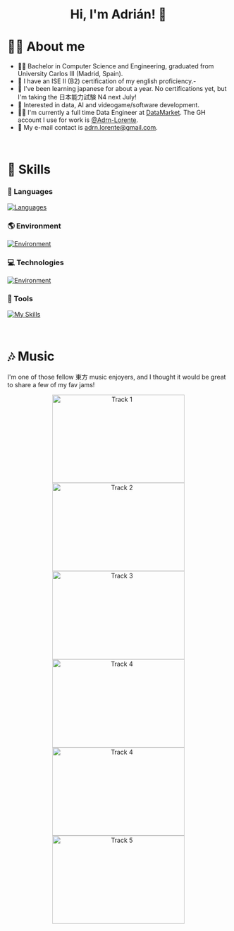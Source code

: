 <h1 align=center>Hi, I'm Adrián! 👋</h1>

# 🙋‍♂️ About me



- 👨‍🎓 Bachelor in Computer Science and Engineering, graduated from University Carlos III (Madrid, Spain).
- 📜 I have an ISE II (B2) certification of my english proficiency.-
- 🌸 I've been learning japanese for about a year. No certifications yet, but I'm taking the 日本能力試験 N4 next July!
- 🌱 Interested in data, AI and videogame/software development.
- 👩‍🔬 I'm currently a full time Data Engineer at [DataMarket](https://datamarket.es). The GH account I use for work is [@Adrn-Lorente](https://github.com/Adrn-Lorente).
- 📨 My e-mail contact is adrn.lorente@gmail.com.

<br>

# 🧠 Skills

### 💬 Languages
<!-- [![My Skills](https://skillicons.dev/icons?i=js,html,css,py,aws,bash,docker,git,postgres)](https://skillicons.dev) -->

[![Languages](https://go-skill-icons.vercel.app/api/icons?i=js,html,css,py,cs,c,bash&perline=7)](https://skillicons.dev)


### 🌎 Environment

[![Environment](https://go-skill-icons.vercel.app/api/icons?i=windows,linux,nix,proxmox,vscode,visualstudio,pycharm,vim,kitty,dbeaver,firefox&perline=7)](https://skillicons.dev)


### 💻 Technologies

[![Environment](https://go-skill-icons.vercel.app/api/icons?i=aws,docker,selenium,playwright,numpy,pandas,jupyter,tensorflow,scikitlearn,postgres,clickhouse,airflow,celery,vue&perline=7)](https://skillicons.dev)


### 🧰 Tools

[![My Skills](https://go-skill-icons.vercel.app/api/icons?i=discord,unity,git,github,obsidian,notion&perline=7)](https://skillicons.dev)


<br>


# 🎶 Music

I'm one of those fellow 東方 music enjoyers, and I thought it would be great to share a few of my fav jams!



<p align="center">
    <a href="https://www.youtube.com/watch?v=EtYVhHfXBwE" target="_blank">
        <img src="https://img.youtube.com/vi/EtYVhHfXBwE/hqdefault.jpg" width="300" height="200" alt="Track 1"/>
    </a>
    <a href="https://www.youtube.com/watch?v=RpsjwnKTiRU" target="_blank">
        <img src="https://img.youtube.com/vi/RpsjwnKTiRU/hqdefault.jpg" width="300" height="200" alt="Track 2"/>
    </a>
    <a href="https://www.youtube.com/watch?v=J3IsvsFrhG0" target="_blank">
        <img src="https://img.youtube.com/vi/J3IsvsFrhG0/hqdefault.jpg" width="300" height="200" alt="Track 3"/>
    </a>
    <a href="https://www.youtube.com/watch?v=AsQiiCXYygs" target="_blank">
        <img src="https://img.youtube.com/vi/AsQiiCXYygs/hqdefault.jpg" width="300" height="200" alt="Track 4"/>
    </a>
    <a href="https://www.youtube.com/watch?v=zQnsbPaiWSo" target="_blank">
        <img src="https://img.youtube.com/vi/zQnsbPaiWSo/hqdefault.jpg" width="300" height="200" alt="Track 4"/>
    </a>
    <a href="https://www.youtube.com/watch?v=fMmnWkQajG8" target="_blank">
        <img src="https://img.youtube.com/vi/fMmnWkQajG8/hqdefault.jpg" width="300" height="200" alt="Track 5"/>
    </a>

</p>
